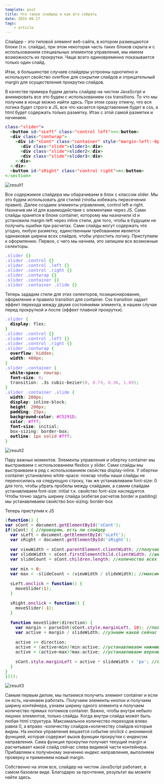 ```yaml
---
template: post
title: Что такое слайдер и как его собрать
date: 2015-06-17
tags:
    - article
---
```


Слайдер - это типовой элемент веб-сайта, в котором размещаются блоки (т.н. слайды), при этом некоторая часть таких блоков скрыта и с использованием специальных элементов управления, мы имеем возможность их прокрутки. Чаще всего единовременно показывается только один слайд.

Итак, в большинстве случаев слайдеры устроены однотипно и используют свойство overflow для сокрытия слайдов и отрицательный margin для осуществления прокрутки слайдов.

В качестве примера будем делать слайдер на чистом JavaScript и анимировать все это будем с использованием css transitions. То что мы получим в конце можно найти <a onclick="o('http://dcvs.ru/other/slider.htm')">здесь</a>. При этом сразу отмечу, что вся логика будет строго в JS, все что касается представления будет в css, а html будет содержать только разметку. Итак с этой самой разметки и начинаем.

<pre class="html4strict" style="font-family:monospace;"><span style="color: #009900;"><section <span style="color: #000066;">class</span><span style="color: #66cc66;">=</span><span style="color: #ff0000;">"slider"</span>></span>
  <span style="color: #009900;"><<span style="color: #000000; font-weight: bold;">button</span> <span style="color: #000066;">id</span><span style="color: #66cc66;">=</span><span style="color: #ff0000;">"sLeft"</span> <span style="color: #000066;">class</span><span style="color: #66cc66;">=</span><span style="color: #ff0000;">"control left"</span>><<<span style="color: #66cc66;">/</span><span style="color: #000000; font-weight: bold;">button</span>></span>
  <span style="color: #009900;"><<span style="color: #000000; font-weight: bold;">div</span> <span style="color: #000066;">class</span><span style="color: #66cc66;">=</span><span style="color: #ff0000;">"contwrap"</span>></span>
    <span style="color: #009900;"><<span style="color: #000000; font-weight: bold;">div</span> <span style="color: #000066;">id</span><span style="color: #66cc66;">=</span><span style="color: #ff0000;">"sCont"</span> <span style="color: #000066;">class</span><span style="color: #66cc66;">=</span><span style="color: #ff0000;">"container"</span> <span style="color: #000066;">style</span><span style="color: #66cc66;">=</span><span style="color: #ff0000;">"margin-left:-0px;"</span>></span>
      <span style="color: #009900;"><<span style="color: #000000; font-weight: bold;">div</span> <span style="color: #000066;">class</span><span style="color: #66cc66;">=</span><span style="color: #ff0000;">"slide"</span>></span>slider1<span style="color: #009900;"><<span style="color: #66cc66;">/</span><span style="color: #000000; font-weight: bold;">div</span>></span>
      <span style="color: #009900;"><<span style="color: #000000; font-weight: bold;">div</span> <span style="color: #000066;">class</span><span style="color: #66cc66;">=</span><span style="color: #ff0000;">"slide"</span>></span>slider2<span style="color: #009900;"><<span style="color: #66cc66;">/</span><span style="color: #000000; font-weight: bold;">div</span>></span>
      <span style="color: #009900;"><<span style="color: #000000; font-weight: bold;">div</span> <span style="color: #000066;">class</span><span style="color: #66cc66;">=</span><span style="color: #ff0000;">"slide"</span>></span>slider3<span style="color: #009900;"><<span style="color: #66cc66;">/</span><span style="color: #000000; font-weight: bold;">div</span>></span>
    <span style="color: #009900;"><<span style="color: #66cc66;">/</span><span style="color: #000000; font-weight: bold;">div</span>></span>
  <span style="color: #009900;"><<span style="color: #66cc66;">/</span><span style="color: #000000; font-weight: bold;">div</span>></span>
  <span style="color: #009900;"><<span style="color: #000000; font-weight: bold;">button</span> <span style="color: #000066;">id</span><span style="color: #66cc66;">=</span><span style="color: #ff0000;">"sRight"</span> <span style="color: #000066;">class</span><span style="color: #66cc66;">=</span><span style="color: #ff0000;">"control right"</span>></span>><span style="color: #009900;"><<span style="color: #66cc66;">/</span><span style="color: #000000; font-weight: bold;">button</span>></span>
<span style="color: #009900;"><<span style="color: #66cc66;">/</span>section></span></pre>

![result1](/files/m/chto_takoe_slajder_i_kak_ego_sobrat/slider1.jpg)

Все содержимое слайдера мы обарачиваем в блок с классом slider. Мы это будем использовать для стилей (чтобы избежать пересечения правил). Далее создаем элементы управления, control left и right. Назначив им id для взаимодействия с элементами через JS. Сами слайды хранятся в блоке container, которому мы назначили id и установили margin-left через inline стили, для того, чтобы в будущем не получить ошибки при расчетах. Сами слайды могут содержать что угодно, любую разметку, единственным требованием является одинаковая ширина всех слайдов, чтобы упростить логику. Приступаем к оформлению. Первое, с чего мы начнем, это запишем все возможные селекторы.

<pre class="css" style="font-family:monospace;"><span style="color: #6666ff;">.slider</span> <span style="color: #00AA00;">{</span><span style="color: #00AA00;">}</span>
<span style="color: #6666ff;">.slider</span> <span style="color: #6666ff;">.control</span> <span style="color: #00AA00;">{</span><span style="color: #00AA00;">}</span>
<span style="color: #6666ff;">.slider</span> <span style="color: #6666ff;">.control</span> <span style="color: #6666ff;">.left</span> <span style="color: #00AA00;">{</span><span style="color: #00AA00;">}</span>
<span style="color: #6666ff;">.slider</span> <span style="color: #6666ff;">.control</span> <span style="color: #6666ff;">.right</span> <span style="color: #00AA00;">{</span><span style="color: #00AA00;">}</span>
<span style="color: #6666ff;">.slider</span> <span style="color: #6666ff;">.contwrap</span> <span style="color: #00AA00;">{</span><span style="color: #00AA00;">}</span>
<span style="color: #6666ff;">.slider</span> <span style="color: #6666ff;">.container</span> <span style="color: #00AA00;">{</span><span style="color: #00AA00;">}</span>
<span style="color: #6666ff;">.slider</span> <span style="color: #6666ff;">.container</span> <span style="color: #6666ff;">.slide</span> <span style="color: #00AA00;">{</span><span style="color: #00AA00;">}</span></pre>

Теперь зададим стили для этих селекторов, позиционирование, оформление и правило transition для container. Css transition задает эффект перехода между двумя состояниями элемента, в нашем случае перед прокруткой и после (эффект плавной прокрутки).

<pre class="css" style="font-family:monospace;"><span style="color: #6666ff;">.slider</span> <span style="color: #00AA00;">{</span>
  <span style="color: #000000; font-weight: bold;">display</span><span style="color: #00AA00;">:</span> flex<span style="color: #00AA00;">;</span>
<span style="color: #00AA00;">}</span>
<span style="color: #6666ff;">.slider</span> <span style="color: #6666ff;">.control</span> <span style="color: #00AA00;">{</span><span style="color: #00AA00;">}</span>
<span style="color: #6666ff;">.slider</span> <span style="color: #6666ff;">.control</span> <span style="color: #6666ff;">.left</span> <span style="color: #00AA00;">{</span><span style="color: #00AA00;">}</span>
<span style="color: #6666ff;">.slider</span> <span style="color: #6666ff;">.control</span> <span style="color: #6666ff;">.right</span> <span style="color: #00AA00;">{</span><span style="color: #00AA00;">}</span>
<span style="color: #6666ff;">.slider</span> <span style="color: #6666ff;">.contwrap</span> <span style="color: #00AA00;">{</span>
  <span style="color: #000000; font-weight: bold;">overflow</span><span style="color: #00AA00;">:</span> <span style="color: #993333;">hidden</span><span style="color: #00AA00;">;</span>
  <span style="color: #000000; font-weight: bold;">width</span><span style="color: #00AA00;">:</span> <span style="color: #933;">400px</span><span style="color: #00AA00;">;</span>
<span style="color: #00AA00;">}</span>
<span style="color: #6666ff;">.slider</span> <span style="color: #6666ff;">.container</span> <span style="color: #00AA00;">{</span>
  <span style="color: #000000; font-weight: bold;">white-space</span><span style="color: #00AA00;">:</span> <span style="color: #993333;">nowrap</span><span style="color: #00AA00;">;</span>
  <span style="color: #000000; font-weight: bold;">font-size</span><span style="color: #00AA00;">:</span> <span style="color: #cc66cc;">0</span><span style="color: #00AA00;">;</span>
  transition<span style="color: #00AA00;">:</span> .3s cubic-bezier<span style="color: #00AA00;">(</span><span style="color: #cc66cc;">0</span><span style="color: #00AA00;">,</span> <span style="color: #cc66cc;">0.74</span><span style="color: #00AA00;">,</span> <span style="color: #cc66cc;">0.36</span><span style="color: #00AA00;">,</span> <span style="color: #cc66cc;">1.09</span><span style="color: #00AA00;">)</span><span style="color: #00AA00;">;</span>
<span style="color: #00AA00;">}</span>
<span style="color: #6666ff;">.slider</span> <span style="color: #6666ff;">.container</span> <span style="color: #6666ff;">.slide</span> <span style="color: #00AA00;">{</span>
  <span style="color: #000000; font-weight: bold;">width</span><span style="color: #00AA00;">:</span> <span style="color: #933;">200px</span><span style="color: #00AA00;">;</span>
  <span style="color: #000000; font-weight: bold;">display</span><span style="color: #00AA00;">:</span> inline-block<span style="color: #00AA00;">;</span>
  <span style="color: #000000; font-weight: bold;">height</span><span style="color: #00AA00;">:</span> <span style="color: #933;">200px</span><span style="color: #00AA00;">;</span>
  <span style="color: #000000; font-weight: bold;">padding</span><span style="color: #00AA00;">:</span> <span style="color: #933;">25px</span><span style="color: #00AA00;">;</span>
  <span style="color: #000000; font-weight: bold;">background-color</span><span style="color: #00AA00;">:</span> <span style="color: #cc00cc;">#C5291D</span><span style="color: #00AA00;">;</span>
  <span style="color: #000000; font-weight: bold;">color</span><span style="color: #00AA00;">:</span> <span style="color: #cc00cc;">#fff</span><span style="color: #00AA00;">;</span>
  <span style="color: #000000; font-weight: bold;">font-size</span><span style="color: #00AA00;">:</span> initial<span style="color: #00AA00;">;</span>
  box-sizing<span style="color: #00AA00;">:</span> border-box<span style="color: #00AA00;">;</span>
  <span style="color: #000000; font-weight: bold;">outline</span><span style="color: #00AA00;">:</span> <span style="color: #933;">1px</span> <span style="color: #993333;">solid</span> <span style="color: #cc00cc;">#fff</span><span style="color: #00AA00;">;</span>
<span style="color: #00AA00;">}</span></pre>

![result2](/files/m/chto_takoe_slajder_i_kak_ego_sobrat/slider2.jpg)

Пару важных моментов. Элементы управления и обертку container мы выстраиваем с использованием flexbox у slider. Сами слайды мы выстраиваем в ряд с использованием свойства display-inline. У обертки container установлено white-space: nowrap чтобы наши слайды не переносились на следующую строку, так же устанавливаем font-size: 0 для того, чтобы убрать пробелы между слайдами, а самим слайдам устанавливаем font-size: initial т.к. свойство font-size наследуется. Чтобы точно задать ширину слайда (избегая расчетов border и padding) мы устанавливаем свойство box-sizing: border-box

Теперь приступим к JS

<pre class="javascript" style="font-family:monospace;"><span style="color: #009900;">(</span><span style="color: #000066; font-weight: bold;">function</span><span style="color: #009900;">(</span><span style="color: #009900;">)</span> <span style="color: #009900;">{</span>
<span style="color: #000066; font-weight: bold;">var</span> sCont <span style="color: #339933;">=</span> document.<span style="color: #660066;">getElementById</span><span style="color: #009900;">(</span><span style="color: #3366CC;">'sCont'</span><span style="color: #009900;">)</span><span style="color: #339933;">;</span>
<span style="color: #000066; font-weight: bold;">if</span><span style="color: #009900;">(</span>sCont<span style="color: #009900;">)</span> <span style="color: #009900;">{</span> <span style="color: #006600; font-style: italic;">//проверям, есть ли слайдер</span>
  <span style="color: #000066; font-weight: bold;">var</span> sLeft <span style="color: #339933;">=</span> document.<span style="color: #660066;">getElementById</span><span style="color: #009900;">(</span><span style="color: #3366CC;">'sLeft'</span><span style="color: #009900;">)</span><span style="color: #339933;">;</span>
  <span style="color: #000066; font-weight: bold;">var</span> sRight <span style="color: #339933;">=</span> document.<span style="color: #660066;">getElementById</span><span style="color: #009900;">(</span><span style="color: #3366CC;">'sRight'</span><span style="color: #009900;">)</span><span style="color: #339933;">;</span>

  <span style="color: #000066; font-weight: bold;">var</span> viewWidth <span style="color: #339933;">=</span> sCont.<span style="color: #660066;">parentElement</span>.<span style="color: #660066;">clientWidth</span><span style="color: #339933;">;</span> <span style="color: #006600; font-style: italic;">//получаем ширину contwrap, видимой части</span>
  <span style="color: #000066; font-weight: bold;">var</span> slideWidth <span style="color: #339933;">=</span> sCont.<span style="color: #660066;">firstElementChild</span>.<span style="color: #660066;">clientWidth</span><span style="color: #339933;">;</span> <span style="color: #006600; font-style: italic;">//ширина одного элемента</span>
  <span style="color: #000066; font-weight: bold;">var</span> slideCount <span style="color: #339933;">=</span> sCont.<span style="color: #660066;">children</span>.<span style="color: #660066;">length</span><span style="color: #339933;">;</span> <span style="color: #006600; font-style: italic;">//количество всех слайдов</span>

  <span style="color: #000066; font-weight: bold;">var</span> min <span style="color: #339933;">=</span> <span style="color: #CC0000;">0</span><span style="color: #339933;">;</span>
  <span style="color: #000066; font-weight: bold;">var</span> max <span style="color: #339933;">=</span> <span style="color: #339933;">-</span>slideCount <span style="color: #339933;">+</span> <span style="color: #009900;">(</span>viewWidth <span style="color: #339933;">/</span> slideWidth<span style="color: #009900;">)</span><span style="color: #339933;">;</span> <span style="color: #006600; font-style: italic;">//максимальное количество переходов вправо</span>

  sLeft.<span style="color: #660066;">onclick</span> <span style="color: #339933;">=</span> <span style="color: #000066; font-weight: bold;">function</span><span style="color: #009900;">(</span><span style="color: #009900;">)</span> <span style="color: #009900;">{</span> 
    moveSlider<span style="color: #009900;">(</span><span style="color: #CC0000;">1</span><span style="color: #009900;">)</span><span style="color: #339933;">;</span>
  <span style="color: #009900;">}</span>

  sRight.<span style="color: #660066;">onclick</span> <span style="color: #339933;">=</span> <span style="color: #000066; font-weight: bold;">function</span><span style="color: #009900;">(</span><span style="color: #009900;">)</span> <span style="color: #009900;">{</span>
    moveSlider<span style="color: #009900;">(</span><span style="color: #339933;">-</span><span style="color: #CC0000;">1</span><span style="color: #009900;">)</span><span style="color: #339933;">;</span>
  <span style="color: #009900;">}</span>

  <span style="color: #000066; font-weight: bold;">function</span> moveSlider<span style="color: #009900;">(</span>direction<span style="color: #009900;">)</span> <span style="color: #009900;">{</span>
    <span style="color: #000066; font-weight: bold;">var</span> margin <span style="color: #339933;">=</span> parseInt<span style="color: #009900;">(</span>sCont.<span style="color: #660066;">style</span>.<span style="color: #660066;">marginLeft</span><span style="color: #339933;">,</span> <span style="color: #CC0000;">10</span><span style="color: #009900;">)</span><span style="color: #339933;">;</span> <span style="color: #006600; font-style: italic;">//получаем текущий margin</span>
    <span style="color: #000066; font-weight: bold;">var</span> active <span style="color: #339933;">=</span> margin <span style="color: #339933;">/</span> slideWidth<span style="color: #339933;">;</span> <span style="color: #006600; font-style: italic;">//узнаем какой сейчас слайд</span>

    active <span style="color: #339933;">+=</span> direction<span style="color: #339933;">;</span>
    active <span style="color: #339933;">=</span> <span style="color: #009900;">(</span>active<span style="color: #339933;">></span>min<span style="color: #009900;">)</span><span style="color: #339933;">?</span>min<span style="color: #339933;">:</span>active<span style="color: #339933;">;</span> <span style="color: #006600; font-style: italic;">//устанавливаем нижнюю границу</span>
    active <span style="color: #339933;">=</span> <span style="color: #009900;">(</span>active<span style="color: #339933;"><</span>max<span style="color: #009900;">)</span><span style="color: #339933;">?</span>max<span style="color: #339933;">:</span>active<span style="color: #339933;">;</span> <span style="color: #006600; font-style: italic;">//устанавливаем верхнюю границу</span>

    sCont.<span style="color: #660066;">style</span>.<span style="color: #660066;">marginLeft</span> <span style="color: #339933;">=</span> active <span style="color: #339933;">*</span> slideWidth <span style="color: #339933;">+</span> <span style="color: #3366CC;">'px'</span><span style="color: #339933;">;</span> <span style="color: #006600; font-style: italic;">//прокручиваем</span>
  <span style="color: #009900;">}</span>
<span style="color: #009900;">}</span>
<span style="color: #009900;">}</span><span style="color: #009900;">)</span><span style="color: #009900;">(</span><span style="color: #009900;">)</span><span style="color: #339933;">;</span></pre>

![result3](/files/m/chto_takoe_slajder_i_kak_ego_sobrat/slider3.gif)

Самым первым делом, мы пытаемся получить элемент container и если он есть, начинаем работать. Получаем элементы кнопок и получаем ширину контейнера, узнаем ширину одного элемента и получаем количество прямых потомков container. Важно, чтобы внутри небыло лишних элементов, только слайды. Когда внутри слайда может быть любая html структура. Максимальное количество переходов влево равна 0, а вправо -количеству слайдов+количеству слайдов которые видны. На кнопки управления вешается событие onclick с анонимной функцией, которая содержит вызов функции прокрутки с индексом направления. Сама функция прокрутки получает текущий margin и расчитывает какой слайд сейчас слева видимой части контейнера. Прибавляем к полученому значению индекс направления, выполняем проверку и применяем новый margin.

Собственно на этом все, слайдер на чистом JavaScript работает, в самом базовом виде. Благодарю за прочтение, результат вы можете найти <a onclick="o('http://dcvs.ru/other/slider.htm')">здесь</a>.
